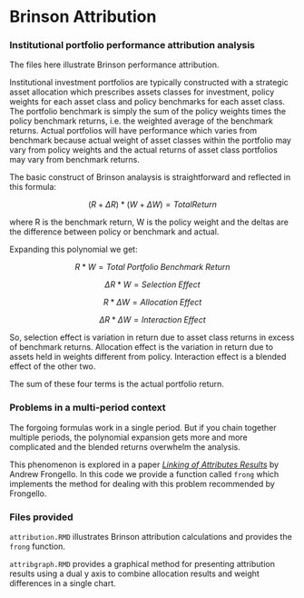 # Brinson Attribution

### Institutional portfolio performance attribution analysis

The files here illustrate Brinson performance attribution.

Institutional investment portfolios are typically constructed with a strategic asset allocation which prescribes assets classes for investment, policy weights for each asset class and policy benchmarks for each asset class. The portfolio benchmark is simply the sum of the policy weights times the policy benchmark returns, i.e. the weighted average of the benchmark returns.  Actual portfolios will have performance which varies from benchmark because actual weight of asset classes within the portfolio may vary from policy weights and the actual returns of asset class portfolios may vary from benchmark returns.

The basic construct of Brinson analaysis is straightforward and reflected in this formula:

$$(R+\Delta R) * (W+\Delta W) = Total Return$$

where R is the benchmark return, W is the policy weight and the deltas are the difference between policy or benchmark and actual.

Expanding this polynomial we get:

$$R * W = Total\; Portfolio\; Benchmark\; Return$$

$$\Delta R * W = Selection\; Effect$$

$$R * \Delta W = Allocation\; Effect$$

$$\Delta R * \Delta W = Interaction\; Effect$$

So, selection effect is variation in return due to asset class returns in excess of benchmark returns.  Allocation effect is the variation in return due to assets held in weights different from policy.  Interaction effect is a blended effect of the other two.

The sum of these four terms is the actual portfolio return.

### Problems in a multi-period context

The forgoing formulas work in a single period.  But if you chain together multiple periods, the polynomial expansion gets more and more complicated and the blended returns overwhelm the analysis.  

This phenomenon is explored in a paper [*Linking of Attributes Results*](http://www.frongello.com/support/Works/Chap20RiskBook.pdf) by Andrew Frongello.  In this code we provide a function called `frong` which implements the method for dealing with this problem recommended by Frongello.

### Files provided

`attribution.RMD` illustrates Brinson attribution calculations and provides the `frong` function.

`attribgraph.RMD` provides a graphical method for presenting attribution results using a dual y axis to combine allocation results and weight differences in a single chart.
